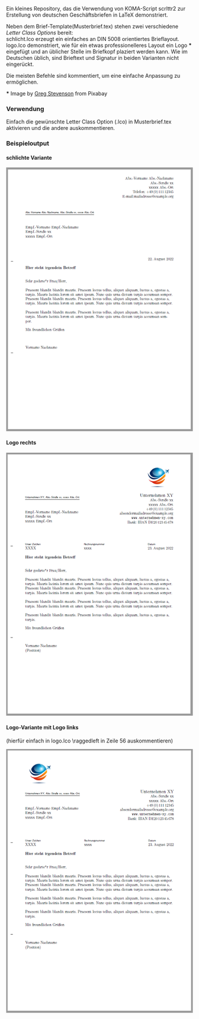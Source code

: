 Ein kleines Repository, das die Verwendung von KOMA-Script scrlttr2 zur Erstellung von deutschen Geschäftsbriefen in LaTeX demonstriert.

Neben dem Brief-Template(Musterbrief.tex) stehen zwei verschiedene *Letter Class Options* bereit:  
schlicht.lco erzeugt ein einfaches an DIN 5008 orientiertes Brieflayout. 
logo.lco demonstriert, wie für ein etwas professionelleres Layout ein Logo __\*__ eingefügt und an üblicher Stelle im Briefkopf plaziert werden kann.
Wie im Deutschen üblich, sind Brieftext und Signatur in beiden Varianten nicht eingerückt.

Die meisten Befehle sind kommentiert, um eine einfache Anpassung zu ermöglichen.

__\*__ Image by [Greg Stevenson](https://pixabay.com/users/photos_greg-21117672/) from Pixabay

### Verwendung

Einfach die gewünschte Letter Class Option (.lco) in Musterbrief.tex aktivieren und die andere auskommentieren. 

### Beispieloutput 

#### schlichte Variante

![A test image](Output/schlicht2.png)

#### Logo rechts

![A test image](Output/logo2.png)

#### Logo-Variante mit Logo links

(hierfür einfach in logo.lco \raggedleft in Zeile 56 auskommentieren)

![A test image](Output/logo_links.png)